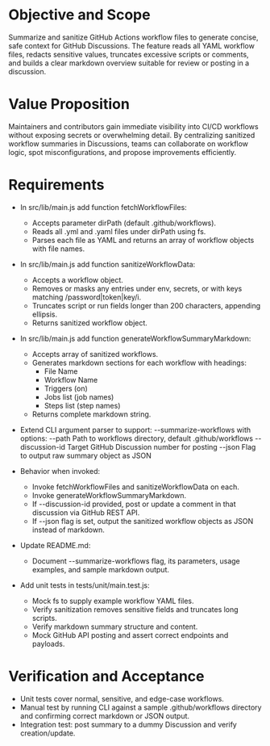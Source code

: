 # Objective and Scope
Summarize and sanitize GitHub Actions workflow files to generate concise, safe context for GitHub Discussions. The feature reads all YAML workflow files, redacts sensitive values, truncates excessive scripts or comments, and builds a clear markdown overview suitable for review or posting in a discussion.

# Value Proposition
Maintainers and contributors gain immediate visibility into CI/CD workflows without exposing secrets or overwhelming detail. By centralizing sanitized workflow summaries in Discussions, teams can collaborate on workflow logic, spot misconfigurations, and propose improvements efficiently.

# Requirements

- In src/lib/main.js add function fetchWorkflowFiles:
  - Accepts parameter dirPath (default .github/workflows).
  - Reads all .yml and .yaml files under dirPath using fs.
  - Parses each file as YAML and returns an array of workflow objects with file names.

- In src/lib/main.js add function sanitizeWorkflowData:
  - Accepts a workflow object.
  - Removes or masks any entries under env, secrets, or with keys matching /password|token|key/i.
  - Truncates script or run fields longer than 200 characters, appending ellipsis.
  - Returns sanitized workflow object.

- In src/lib/main.js add function generateWorkflowSummaryMarkdown:
  - Accepts array of sanitized workflows.
  - Generates markdown sections for each workflow with headings:
    - File Name
    - Workflow Name
    - Triggers (on)
    - Jobs list (job names)
    - Steps list (step names)
  - Returns complete markdown string.

- Extend CLI argument parser to support:
  --summarize-workflows with options:
    --path <path>  Path to workflows directory, default .github/workflows
    --discussion-id <id>  Target GitHub Discussion number for posting
    --json  Flag to output raw summary object as JSON

- Behavior when invoked:
  - Invoke fetchWorkflowFiles and sanitizeWorkflowData on each.
  - Invoke generateWorkflowSummaryMarkdown.
  - If --discussion-id provided, post or update a comment in that discussion via GitHub REST API.
  - If --json flag is set, output the sanitized workflow objects as JSON instead of markdown.

- Update README.md:
  - Document --summarize-workflows flag, its parameters, usage examples, and sample markdown output.

- Add unit tests in tests/unit/main.test.js:
  - Mock fs to supply example workflow YAML files.
  - Verify sanitization removes sensitive fields and truncates long scripts.
  - Verify markdown summary structure and content.
  - Mock GitHub API posting and assert correct endpoints and payloads.

# Verification and Acceptance

- Unit tests cover normal, sensitive, and edge-case workflows.
- Manual test by running CLI against a sample .github/workflows directory and confirming correct markdown or JSON output.
- Integration test: post summary to a dummy Discussion and verify creation/update.